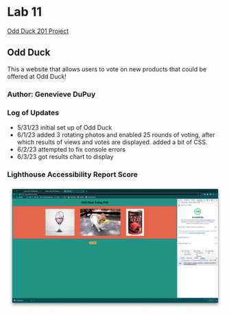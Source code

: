 # Lab 11

[Odd Duck 201 Project](https://theladygen.github.io/odd-duck/)

## Odd Duck

This a website that allows users to vote on new products that could be offered at Odd Duck!

### Author: Genevieve DuPuy

### Log of Updates

* 5/31/23 initial set up of Odd Duck
* 6/1/23 added 3 rotating photos and enabled 25 rounds of voting, after which results of views and votes are displayed. added a bit of CSS.
* 6/2/23 attempted to fix console errors
* 6/3/23 got results chart to display

### Lighthouse Accessibility Report Score

![Screenshot of Lighthouse Accessibility Report Score](/img/*lighthouse.png)
